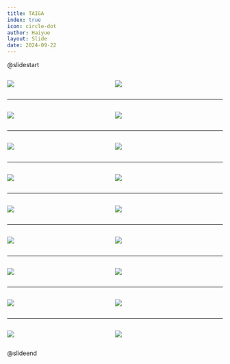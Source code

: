 ```yaml
---
title: TAIGA
index: true
icon: circle-dot
author: Haiyue
layout: Slide
date: 2024-09-22
---
```

 
@slidestart

<div style="display:flex">
<div style="flex:1">

![](https://raw.githubusercontent.com/yclord/reading/refs/heads/master/english/Level-W/TAIGA/001.webp)
</div>
<div style="flex:1">

![](https://raw.githubusercontent.com/yclord/reading/refs/heads/master/english/Level-W/TAIGA/002.webp)
</div>
</div>

---

<div style="display:flex">
<div style="flex:1">

![](https://raw.githubusercontent.com/yclord/reading/refs/heads/master/english/Level-W/TAIGA/003.webp)
</div>
<div style="flex:1">

![](https://raw.githubusercontent.com/yclord/reading/refs/heads/master/english/Level-W/TAIGA/004.webp)
</div>
</div>

---

<div style="display:flex">
<div style="flex:1">

![](https://raw.githubusercontent.com/yclord/reading/refs/heads/master/english/Level-W/TAIGA/005.webp)
</div>
<div style="flex:1">

![](https://raw.githubusercontent.com/yclord/reading/refs/heads/master/english/Level-W/TAIGA/006.webp)
</div>
</div>

---

<div style="display:flex">
<div style="flex:1">

![](https://raw.githubusercontent.com/yclord/reading/refs/heads/master/english/Level-W/TAIGA/007.webp)
</div>
<div style="flex:1">

![](https://raw.githubusercontent.com/yclord/reading/refs/heads/master/english/Level-W/TAIGA/008.webp)
</div>
</div>

---

<div style="display:flex">
<div style="flex:1">

![](https://raw.githubusercontent.com/yclord/reading/refs/heads/master/english/Level-W/TAIGA/009.webp)
</div>
<div style="flex:1">

![](https://raw.githubusercontent.com/yclord/reading/refs/heads/master/english/Level-W/TAIGA/010.webp)
</div>
</div>

---

<div style="display:flex">
<div style="flex:1">

![](https://raw.githubusercontent.com/yclord/reading/refs/heads/master/english/Level-W/TAIGA/011.webp)
</div>
<div style="flex:1">

![](https://raw.githubusercontent.com/yclord/reading/refs/heads/master/english/Level-W/TAIGA/012.webp)
</div>
</div>

---

<div style="display:flex">
<div style="flex:1">

![](https://raw.githubusercontent.com/yclord/reading/refs/heads/master/english/Level-W/TAIGA/013.webp)
</div>
<div style="flex:1">

![](https://raw.githubusercontent.com/yclord/reading/refs/heads/master/english/Level-W/TAIGA/014.webp)
</div>
</div>

---

<div style="display:flex">
<div style="flex:1">

![](https://raw.githubusercontent.com/yclord/reading/refs/heads/master/english/Level-W/TAIGA/015.webp)
</div>
<div style="flex:1">

![](https://raw.githubusercontent.com/yclord/reading/refs/heads/master/english/Level-W/TAIGA/016.webp)
</div>
</div>

---

<div style="display:flex">
<div style="flex:1">

![](https://raw.githubusercontent.com/yclord/reading/refs/heads/master/english/Level-W/TAIGA/017.webp)
</div>
<div style="flex:1">

![](https://raw.githubusercontent.com/yclord/reading/refs/heads/master/english/Level-W/TAIGA/018.webp)
</div>
</div>

@slideend